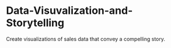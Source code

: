 # Data-Visuvalization-and-Storytelling
Create visualizations of sales data that convey a compelling story.
